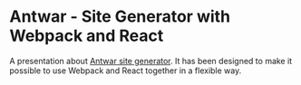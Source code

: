 # Antwar - Site Generator with Webpack and React

A presentation about [Antwar site generator](https://antwar.js.org/). It has been designed to make it possible to use Webpack and React together in a flexible way.
